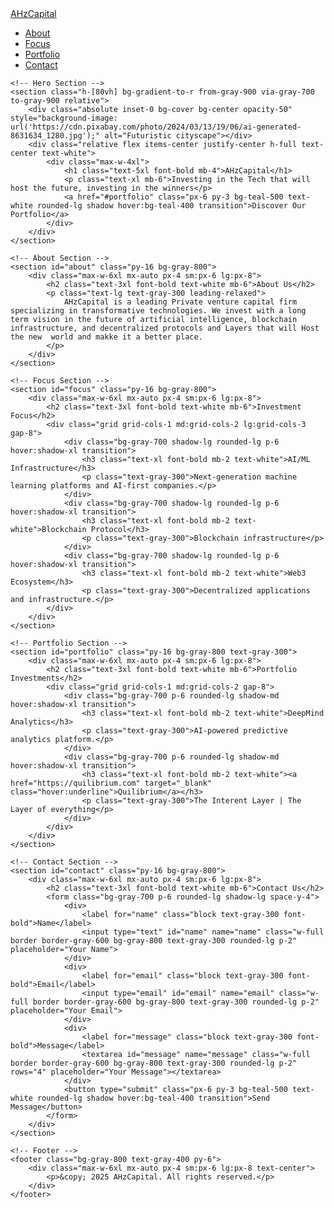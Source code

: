 <html lang="en">
<head>
    <meta charset="UTF-8">
    <meta name="viewport" content="width=device-width, initial-scale=1.0">
    <meta name="description" content="AHzCapital is a leading venture capital firm investing in transformative technologies like AI, blockchain, and decentralized systems.">
    <title>AHzCapital | Transformative Venture Capital</title>
    <script src="https://cdn.tailwindcss.com"></script>
</head>
<body class="font-sans text-gray-300 bg-gray-900">
    <!-- Navigation -->
    <nav class="bg-gray-800 text-white sticky top-0 z-50 shadow-lg">
        <div class="max-w-7xl mx-auto px-4 sm:px-6 lg:px-8">
            <div class="flex justify-between items-center py-4">
                <a href="#" class="text-2xl font-bold">AHzCapital</a>
                <ul class="flex space-x-6 text-lg">
                    <li><a href="#about" class="hover:text-teal-400 transition">About</a></li>
                    <li><a href="#focus" class="hover:text-teal-400 transition">Focus</a></li>
                    <li><a href="#portfolio" class="hover:text-teal-400 transition">Portfolio</a></li>
                    <li><a href="#contact" class="hover:text-teal-400 transition">Contact</a></li>
                </ul>
            </div>
        </div>
    </nav>

    <!-- Hero Section -->
    <section class="h-[80vh] bg-gradient-to-r from-gray-900 via-gray-700 to-gray-900 relative">
        <div class="absolute inset-0 bg-cover bg-center opacity-50" style="background-image: url('https://cdn.pixabay.com/photo/2024/03/13/19/06/ai-generated-8631634_1280.jpg');" alt="Futuristic cityscape"></div>
        <div class="relative flex items-center justify-center h-full text-center text-white">
            <div class="max-w-4xl">
                <h1 class="text-5xl font-bold mb-4">AHzCapital</h1>
                <p class="text-xl mb-6">Investing in the Tech that will host the future, investing in the winners</p>
                <a href="#portfolio" class="px-6 py-3 bg-teal-500 text-white rounded-lg shadow hover:bg-teal-400 transition">Discover Our Portfolio</a>
            </div>
        </div>
    </section>

    <!-- About Section -->
    <section id="about" class="py-16 bg-gray-800">
        <div class="max-w-6xl mx-auto px-4 sm:px-6 lg:px-8">
            <h2 class="text-3xl font-bold text-white mb-6">About Us</h2>
            <p class="text-lg text-gray-300 leading-relaxed">
                AHzCapital is a leading Private venture capital firm specializing in transformative technologies. We invest with a long term vision in the future of artificial intelligence, blockchain infrastructure, and decentralized protocols and Layers that will Host the new  world and makke it a better place. 
            </p>
        </div>
    </section>

    <!-- Focus Section -->
    <section id="focus" class="py-16 bg-gray-800">
        <div class="max-w-6xl mx-auto px-4 sm:px-6 lg:px-8">
            <h2 class="text-3xl font-bold text-white mb-6">Investment Focus</h2>
            <div class="grid grid-cols-1 md:grid-cols-2 lg:grid-cols-3 gap-8">
                <div class="bg-gray-700 shadow-lg rounded-lg p-6 hover:shadow-xl transition">
                    <h3 class="text-xl font-bold mb-2 text-white">AI/ML Infrastructure</h3>
                    <p class="text-gray-300">Next-generation machine learning platforms and AI-first companies.</p>
                </div>
                <div class="bg-gray-700 shadow-lg rounded-lg p-6 hover:shadow-xl transition">
                    <h3 class="text-xl font-bold mb-2 text-white">Blockchain Protocol</h3>
                    <p class="text-gray-300">Blockchain infrastructure</p>
                </div>
                <div class="bg-gray-700 shadow-lg rounded-lg p-6 hover:shadow-xl transition">
                    <h3 class="text-xl font-bold mb-2 text-white">Web3 Ecosystem</h3>
                    <p class="text-gray-300">Decentralized applications and infrastructure.</p>
            </div>
        </div>
    </section>

    <!-- Portfolio Section -->
    <section id="portfolio" class="py-16 bg-gray-800 text-gray-300">
        <div class="max-w-6xl mx-auto px-4 sm:px-6 lg:px-8">
            <h2 class="text-3xl font-bold text-white mb-6">Portfolio Investments</h2>
            <div class="grid grid-cols-1 md:grid-cols-2 gap-8">
                <div class="bg-gray-700 p-6 rounded-lg shadow-md hover:shadow-xl transition">
                    <h3 class="text-xl font-bold mb-2 text-white">DeepMind Analytics</h3>
                    <p class="text-gray-300">AI-powered predictive analytics platform.</p>
                </div>
                <div class="bg-gray-700 p-6 rounded-lg shadow-md hover:shadow-xl transition">
                    <h3 class="text-xl font-bold mb-2 text-white"><a href="https://quilibrium.com" target="_blank" class="hover:underline">Quilibrium</a></h3>
                    <p class="text-gray-300">The Interent Layer | The Layer of everything</p>
                </div>
            </div>
        </div>
    </section>

    <!-- Contact Section -->
    <section id="contact" class="py-16 bg-gray-800">
        <div class="max-w-6xl mx-auto px-4 sm:px-6 lg:px-8">
            <h2 class="text-3xl font-bold text-white mb-6">Contact Us</h2>
            <form class="bg-gray-700 p-6 rounded-lg shadow-lg space-y-4">
                <div>
                    <label for="name" class="block text-gray-300 font-bold">Name</label>
                    <input type="text" id="name" name="name" class="w-full border border-gray-600 bg-gray-800 text-gray-300 rounded-lg p-2" placeholder="Your Name">
                </div>
                <div>
                    <label for="email" class="block text-gray-300 font-bold">Email</label>
                    <input type="email" id="email" name="email" class="w-full border border-gray-600 bg-gray-800 text-gray-300 rounded-lg p-2" placeholder="Your Email">
                </div>
                <div>
                    <label for="message" class="block text-gray-300 font-bold">Message</label>
                    <textarea id="message" name="message" class="w-full border border-gray-600 bg-gray-800 text-gray-300 rounded-lg p-2" rows="4" placeholder="Your Message"></textarea>
                </div>
                <button type="submit" class="px-6 py-3 bg-teal-500 text-white rounded-lg shadow hover:bg-teal-400 transition">Send Message</button>
            </form>
        </div>
    </section>

    <!-- Footer -->
    <footer class="bg-gray-800 text-gray-400 py-6">
        <div class="max-w-6xl mx-auto px-4 sm:px-6 lg:px-8 text-center">
            <p>&copy; 2025 AHzCapital. All rights reserved.</p>
        </div>
    </footer>
</body>
</html>
